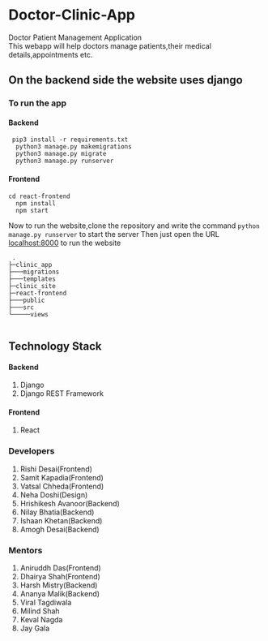 # Doctor-Clinic-App

Doctor Patient Management Application  
This webapp will help doctors manage patients,their medical details,appointments etc.

## On the backend side the website uses django
### To run the app 
#### Backend

```
 pip3 install -r requirements.txt
  python3 manage.py makemigrations
  python3 manage.py migrate
  python3 manage.py runserver
```
#### Frontend
```
cd react-frontend
  npm install
  npm start
```

Now to run the website,clone the repository and write the command
```python manage.py runserver``` to start the server
Then just open the URL [localhost:8000](http://127.0.0.1:8000) to run the website


```
 .
├─clinic_app
├───migrations
├───templates
├─clinic_site
├─react-frontend
├───public
├───src
└─────views
	
  ```
  
  ## Technology Stack
  #### Backend
<ol>
  <li>Django</li>
  <li>Django REST Framework</li>
</ol>

  #### Frontend
<ol>
  <li>React</li>
</ol>

  ### Developers
  <ol>
<li>Rishi Desai(Frontend)</li>
<li>Samit Kapadia(Frontend)</li>
<li>Vatsal Chheda(Frontend)</li>
<li>Neha Doshi(Design)</li>
<li>Hrishikesh Avanoor(Backend)</li>
<li>Nilay Bhatia(Backend)</li>
<li>Ishaan Khetan(Backend)</li>
<li>Amogh Desai(Backend)</li>

</ol>

  ### Mentors
  <ol>
  <li>Aniruddh Das(Frontend)</li>
  <li>Dhairya Shah(Frontend)</li>
 <li>Harsh Mistry(Backend)</li>
  <li>Ananya Malik(Backend)</li>
  <li>Viral Tagdiwala</li>
  <li>Milind Shah</li>
  <li>Keval Nagda</li>
  <li>Jay Gala</li>
  







